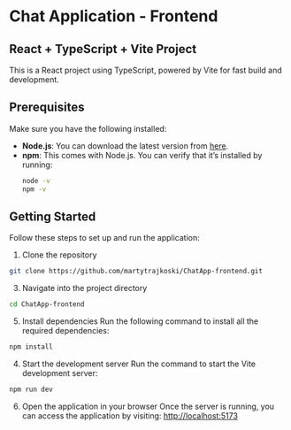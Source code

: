 # Chat Application - Frontend
## React + TypeScript + Vite Project

This is a React project using TypeScript, powered by Vite for fast build and development.

## Prerequisites

Make sure you have the following installed:

- **Node.js**: You can download the latest version from [here](https://nodejs.org/).
- **npm**: This comes with Node.js. You can verify that it’s installed by running:
  ```bash
  node -v
  npm -v

## Getting Started
Follow these steps to set up and run the application:

1. Clone the repository
```bash
git clone https://github.com/martytrajkoski/ChatApp-frontend.git
```
3. Navigate into the project directory
```bash
cd ChatApp-frontend
```
5. Install dependencies
Run the following command to install all the required dependencies:
```bash
npm install
```
4. Start the development server
Run the command to start the Vite development server:
```bash
npm run dev
```
6. Open the application in your browser
Once the server is running, you can access the application by visiting:
[http://localhost:5173](http://localhost:5173)
